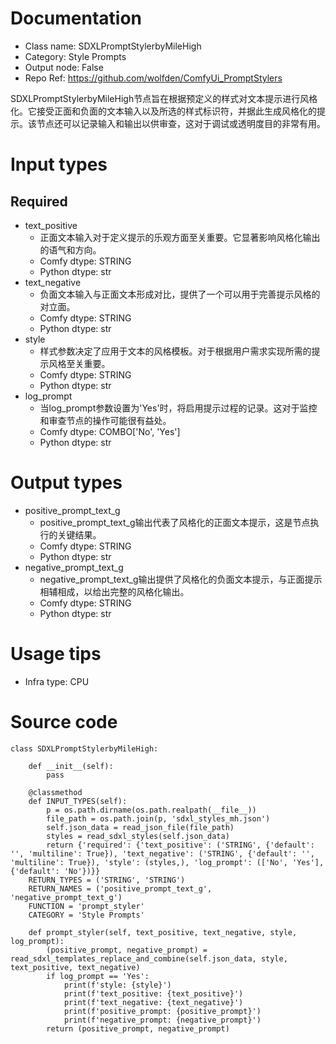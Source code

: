 # Documentation
- Class name: SDXLPromptStylerbyMileHigh
- Category: Style Prompts
- Output node: False
- Repo Ref: https://github.com/wolfden/ComfyUi_PromptStylers

SDXLPromptStylerbyMileHigh节点旨在根据预定义的样式对文本提示进行风格化。它接受正面和负面的文本输入以及所选的样式标识符，并据此生成风格化的提示。该节点还可以记录输入和输出以供审查，这对于调试或透明度目的非常有用。

# Input types
## Required
- text_positive
    - 正面文本输入对于定义提示的乐观方面至关重要。它显著影响风格化输出的语气和方向。
    - Comfy dtype: STRING
    - Python dtype: str
- text_negative
    - 负面文本输入与正面文本形成对比，提供了一个可以用于完善提示风格的对立面。
    - Comfy dtype: STRING
    - Python dtype: str
- style
    - 样式参数决定了应用于文本的风格模板。对于根据用户需求实现所需的提示风格至关重要。
    - Comfy dtype: STRING
    - Python dtype: str
- log_prompt
    - 当log_prompt参数设置为'Yes'时，将启用提示过程的记录。这对于监控和审查节点的操作可能很有益处。
    - Comfy dtype: COMBO['No', 'Yes']
    - Python dtype: str

# Output types
- positive_prompt_text_g
    - positive_prompt_text_g输出代表了风格化的正面文本提示，这是节点执行的关键结果。
    - Comfy dtype: STRING
    - Python dtype: str
- negative_prompt_text_g
    - negative_prompt_text_g输出提供了风格化的负面文本提示，与正面提示相辅相成，以给出完整的风格化输出。
    - Comfy dtype: STRING
    - Python dtype: str

# Usage tips
- Infra type: CPU

# Source code
```
class SDXLPromptStylerbyMileHigh:

    def __init__(self):
        pass

    @classmethod
    def INPUT_TYPES(self):
        p = os.path.dirname(os.path.realpath(__file__))
        file_path = os.path.join(p, 'sdxl_styles_mh.json')
        self.json_data = read_json_file(file_path)
        styles = read_sdxl_styles(self.json_data)
        return {'required': {'text_positive': ('STRING', {'default': '', 'multiline': True}), 'text_negative': ('STRING', {'default': '', 'multiline': True}), 'style': (styles,), 'log_prompt': (['No', 'Yes'], {'default': 'No'})}}
    RETURN_TYPES = ('STRING', 'STRING')
    RETURN_NAMES = ('positive_prompt_text_g', 'negative_prompt_text_g')
    FUNCTION = 'prompt_styler'
    CATEGORY = 'Style Prompts'

    def prompt_styler(self, text_positive, text_negative, style, log_prompt):
        (positive_prompt, negative_prompt) = read_sdxl_templates_replace_and_combine(self.json_data, style, text_positive, text_negative)
        if log_prompt == 'Yes':
            print(f'style: {style}')
            print(f'text_positive: {text_positive}')
            print(f'text_negative: {text_negative}')
            print(f'positive_prompt: {positive_prompt}')
            print(f'negative_prompt: {negative_prompt}')
        return (positive_prompt, negative_prompt)
```